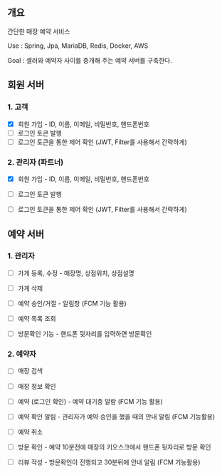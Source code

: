 ## 개요
간단한 매장 예약 서비스 

Use : Spring, Jpa, MariaDB, Redis, Docker, AWS

Goal : 셀러와 예약자 사이를 중개해 주는 예약 서버를 구축한다. 

## 회원 서버 

### 1. 고객
- [x] 회원 가입 - ID, 이름, 이메일, 비밀번호, 핸드폰번호
- [ ] 로그인 토큰 발행
- [ ] 로그인 토큰을 통한 제어 확인 (JWT, Filter를 사용해서 간략하게)

### 2. 관리자 (파트너)
- [x] 회원 가입 - ID, 이름, 이메일, 비밀번호, 핸드폰번호 
- [ ] 로그인 토큰 발행
- [ ] 로그인 토큰을 통한 제어 확인 (JWT, Filter를 사용해서 간략하게)




## 예약 서버

### 1. 관리자 
- [ ] 가게 등록, 수정 - 매장명, 상점위치, 상점설명
- [ ] 가게 삭제
- [ ] 예약 승인/거절 - 알림창 (FCM 기능 활용) 
- [ ] 예약 목록 조회
- [ ] 방문확인 기능 - 핸드폰 뒷자리를 입력하면 방문확인


### 2. 예약자
- [ ] 매장 검색
- [ ] 매장 정보 확인
- [ ] 예약 (로그인 확인) - 예약 대기중 알람 (FCM 기능 활용)
- [ ] 예약 확인 알림 - 관리자가 예약 승인을 했을 때의 안내 알림 (FCM 기능활용)
- [ ] 예약 취소
- [ ] 방문 확인 - 예약 10분전에 매장의 키오스크에서 핸드폰 뒷자리로 방문 확인
- [ ] 리뷰 작성 - 방문확인이 진행되고 30분뒤에 안내 알림 (FCM 기능활용)


















